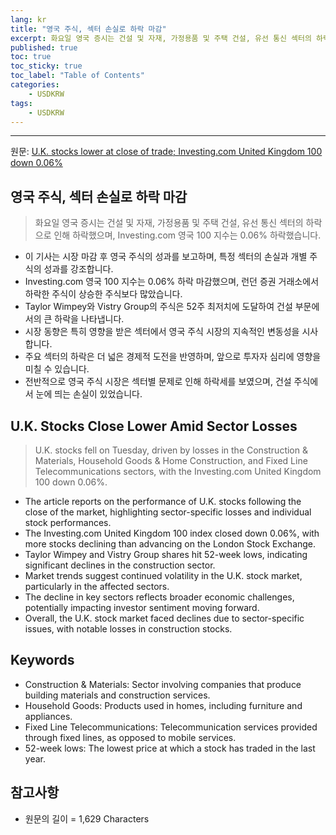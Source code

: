 ```yaml
---
lang: kr
title: "영국 주식, 섹터 손실로 하락 마감"
excerpt: 화요일 영국 증시는 건설 및 자재, 가정용품 및 주택 건설, 유선 통신 섹터의 하락으로 인해 하락했으며, Investing.com 영국 100 지수는 0.06% 하락했습니다.
published: true
toc: true
toc_sticky: true
toc_label: "Table of Contents"
categories:
    - USDKRW
tags:
    - USDKRW
---
```


---

  원문: [U.K. stocks lower at close of trade; Investing.com United Kingdom 100 down 0.06%](https://www.investing.com/news/stock-market-news/uk-stocks-lower-at-close-of-trade-investingcom-united-kingdom-100-down-006-3801049)

## 영국 주식, 섹터 손실로 하락 마감

> 화요일 영국 증시는 건설 및 자재, 가정용품 및 주택 건설, 유선 통신 섹터의 하락으로 인해 하락했으며, Investing.com 영국 100 지수는 0.06% 하락했습니다.


- 이 기사는 시장 마감 후 영국 주식의 성과를 보고하며, 특정 섹터의 손실과 개별 주식의 성과를 강조합니다.
- Investing.com 영국 100 지수는 0.06% 하락 마감했으며, 런던 증권 거래소에서 하락한 주식이 상승한 주식보다 많았습니다.
- Taylor Wimpey와 Vistry Group의 주식은 52주 최저치에 도달하여 건설 부문에서의 큰 하락을 나타냅니다.
- 시장 동향은 특히 영향을 받은 섹터에서 영국 주식 시장의 지속적인 변동성을 시사합니다.
- 주요 섹터의 하락은 더 넓은 경제적 도전을 반영하며, 앞으로 투자자 심리에 영향을 미칠 수 있습니다.
- 전반적으로 영국 주식 시장은 섹터별 문제로 인해 하락세를 보였으며, 건설 주식에서 눈에 띄는 손실이 있었습니다.

## U.K. Stocks Close Lower Amid Sector Losses

> U.K. stocks fell on Tuesday, driven by losses in the Construction & Materials, Household Goods & Home Construction, and Fixed Line Telecommunications sectors, with the Investing.com United Kingdom 100 down 0.06%.


- The article reports on the performance of U.K. stocks following the close of the market, highlighting sector-specific losses and individual stock performances.
- The Investing.com United Kingdom 100 index closed down 0.06%, with more stocks declining than advancing on the London Stock Exchange.
- Taylor Wimpey and Vistry Group shares hit 52-week lows, indicating significant declines in the construction sector.
- Market trends suggest continued volatility in the U.K. stock market, particularly in the affected sectors.
- The decline in key sectors reflects broader economic challenges, potentially impacting investor sentiment moving forward.
- Overall, the U.K. stock market faced declines due to sector-specific issues, with notable losses in construction stocks.

## Keywords

- Construction & Materials: Sector involving companies that produce building materials and construction services.
- Household Goods: Products used in homes, including furniture and appliances.
- Fixed Line Telecommunications: Telecommunication services provided through fixed lines, as opposed to mobile services.
- 52-week lows: The lowest price at which a stock has traded in the last year.

## 참고사항

- 원문의 길이 = 1,629 Characters

